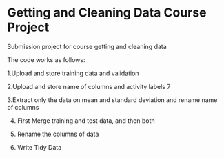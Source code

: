 # Getting and Cleaning Data Course Project
Submission project for course getting and cleaning data 

The code works as follows: 

1.Upload and store training data and validation

2.Upload and store name of columns and activity labels 7

3.Extract only the data on mean and standard deviation and rename name of columns

4. First Merge training and test data, and then both

5. Rename the columns of data

6. Write Tidy Data
